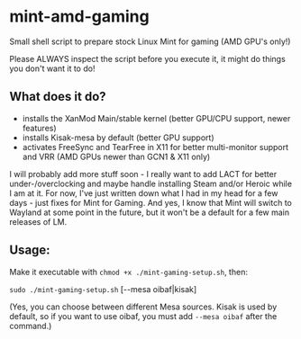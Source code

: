 # mint-amd-gaming
Small shell script to prepare stock Linux Mint for gaming (AMD GPU's only!)

Please ALWAYS inspect the script before you execute it, it might do things you don't want it to do!

## What does it do?

- installs the XanMod Main/stable kernel (better GPU/CPU support, newer features)
- installs Kisak-mesa by default (better GPU support)
- activates FreeSync and TearFree in X11 for better multi-monitor support and VRR (AMD GPUs newer than GCN1 & X11 only)

I will probably add more stuff soon -  I really want to add LACT for better under-/overclocking and maybe handle installing Steam and/or Heroic
while I am at it. For now, I've just written down what I had in my head for a few days - just fixes for Mint for Gaming.
And yes, I know that Mint will switch to Wayland at some point in the future, but it won't be a default for a few main releases of LM.

## Usage:

Make it executable with `chmod +x ./mint-gaming-setup.sh`, then:

`sudo ./mint-gaming-setup.sh` [--mesa oibaf|kisak]

(Yes, you can choose between different Mesa sources. Kisak is used by default,
so if you want to use oibaf, you must add `--mesa oibaf` after the command.)

